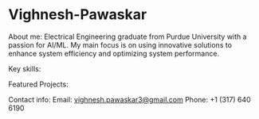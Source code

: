 # Vighnesh-Pawaskar

About me: Electrical Engineering graduate from Purdue University with a passion for AI/ML. My main focus is on using innovative solutions to enhance system efficiency and optimizing system performance. 

Key skills: 

Featured Projects:

Contact info:
Email: vighnesh.pawaskar3@gmail.com
Phone: +1 (317) 640 6190

